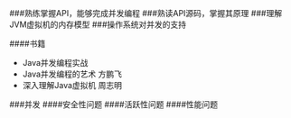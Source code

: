 ###熟练掌握API，能够完成并发编程
###熟读API源码，掌握其原理
###理解JVM虚拟机的内存模型
###操作系统对并发的支持

####书籍
- Java并发编程实战
- Java并发编程的艺术 方鹏飞
- 深入理解Java虚拟机 周志明

###并发
####安全性问题
####活跃性问题
####性能问题